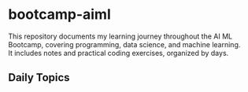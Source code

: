 # bootcamp-aiml
This repository documents my learning journey throughout the AI ML Bootcamp, covering programming, data science, and machine learning.  
It includes notes and practical coding exercises, organized by days.

## Daily Topics
